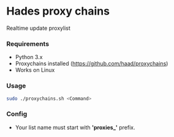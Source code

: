 # Hades proxy chains
Realtime update proxylist

### Requirements
* Python 3.x
* Proxychains installed (https://github.com/haad/proxychains)
* Works on Linux


### Usage
```sh
sudo ./proxychains.sh <Command>
```

### Config
* Your list name must start with **'proxies_'** prefix.

